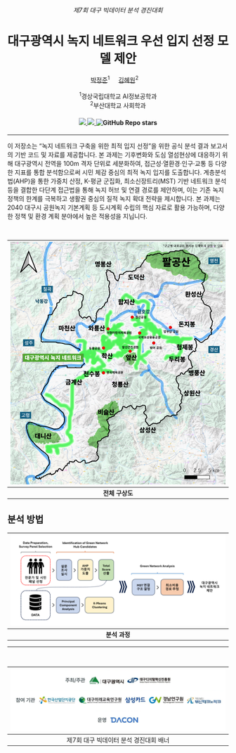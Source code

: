 <div align="center">
<h6>제7회 대구 빅데이터 분석 경진대회</h6>

<h1>대구광역시 녹지 네트워크 우선 입지 선정 모델 제안</h1>

<div>    
    <a href='https://www.linkedin.com/in/jeong-jun-park/' target='_blank'>박정준</a><sup>1</sup>&nbsp&nbsp&nbsp&nbsp;
    <a href='https://www.instagram.com/wonehyy/' target='_blank'>김혜원</a><sup>2</sup>&nbsp&nbsp&nbsp&nbsp;
</div>
<br>
<div>
    <sup>1</sup>경상국립대학교 AI정보공학과</span>
</div>
<div>
    <sup>2</sup>부산대학교 사회학과</span>
</div>

<div>
    <h4 align="center">
        </a>
        <a href="test_paper_link" target='_blank'>
        <img src="https://img.shields.io/badge/%EC%B4%88%EB%A1%9D%EB%8C%80%EA%B5%AC-%EC%B5%9C%EC%A2%85%20%EB%B6%84%EC%84%9D%20%EB%B3%B4%EA%B3%A0%EC%84%9C-brightgreen">
        </a>
        <a href="test_youtube_link" target='_blank'>
        <img src="https://img.shields.io/badge/Presentation-%23FF0000.svg?logo=YouTube&logoColor=white">
        </a>
        <img alt="GitHub Repo stars" src="https://img.shields.io/github/stars/clustering-jun/GreenNet">
    </h4>
</div>
</div>

---

<p>
이 저장소는 “녹지 네트워크 구축을 위한 최적 입지 선정”을 위한 공식 분석 결과 보고서의 기반 코드 및 자료를 제공합니다. 본 과제는 기후변화와 도심 열섬현상에 대응하기 위해 대구광역시 전역을 100m 격자 단위로 세분화하여, 접근성·열환경·인구·교통 등 다양한 지표를 통합 분석함으로써 시민 체감 중심의 최적 녹지 입지를 도출합니다. 계층분석법(AHP)을 통한 가중치 산정, K-평균 군집화, 최소신장트리(MST) 기반 네트워크 분석 등을 결합한 다단계 접근법을 통해 녹지 허브 및 연결 경로를 제안하며, 이는 기존 녹지 정책의 한계를 극복하고 생활권 중심의 질적 녹지 확대 전략을 제시합니다. 본 과제는 2040 대구시 공원녹지 기본계획 등 도시계획 수립의 핵심 자료로 활용 가능하며, 다양한 정책 및 환경 계획 분야에서 높은 적용성을 지닙니다.
</p>

<br>

<div align="center">

| <img src="img/overall_concept.png" alt="overall_concept" width="750"> |
|:--:| 
| **전체 구상도** |

</div>


## 분석 방법
<div align="center">

| <img src="img/framework.png" alt="framework" width="800"> |
|:--:| 
| **분석 과정** |

</div>

---
<br>


<div align="center">

| <img src="img/banner.png" alt="2025 Daegu Big Data Competition Banner" width="750"> |
|:--:| 
| 제7회 대구 빅데이터 분석 경진대회 배너 |

</div>
